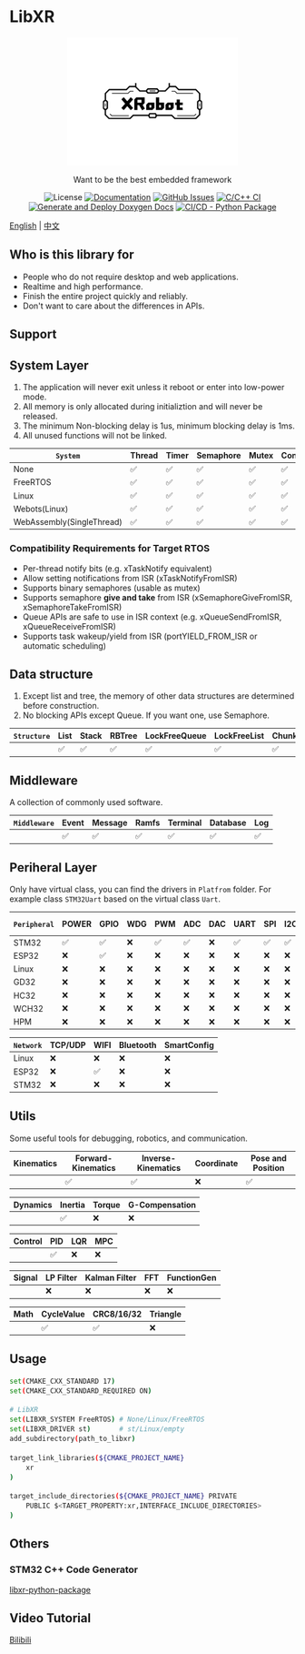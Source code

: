 # LibXR

<div align="center">

<img src="https://github.com/Jiu-xiao/LibXR_CppCodeGenerator/raw/main/imgs/XRobot.jpeg" width="300">

Want to be the best embedded framework

![License](https://img.shields.io/badge/license-Apache--2.0-blue)
[![Documentation](https://img.shields.io/badge/docs-online-brightgreen)](https://jiu-xiao.github.io/libxr/)
[![GitHub Issues](https://img.shields.io/github/issues/Jiu-xiao/libxr)](https://github.com/Jiu-xiao/libxr/issues)
[![C/C++ CI](https://github.com/Jiu-xiao/libxr/actions/workflows/check.yml/badge.svg)](https://github.com/Jiu-xiao/libxr/actions/workflows/check.yml)
[![Generate and Deploy Doxygen Docs](https://github.com/Jiu-xiao/libxr/actions/workflows/doxygen.yml/badge.svg)](https://github.com/Jiu-xiao/libxr/actions/workflows/doxygen.yml)
[![CI/CD - Python Package](https://github.com/Jiu-xiao/LibXR_CppCodeGenerator/actions/workflows/python-publish.yml/badge.svg)](https://github.com/Jiu-xiao/LibXR_CppCodeGenerator/actions/workflows/python-publish.yml)

</div>

[English](https://github.com/Jiu-xiao/libxr/blob/main/README.md) | [中文](https://github.com/Jiu-xiao/libxr/blob/main/README.zh-CN.md)

## Who is this library for

* People who do not require desktop and web applications.
* Realtime and high performance.
* Finish the entire project quickly and reliably.
* Don't want to care about the differences in APIs.

## Support

## System Layer

1. The application will never exit unless it reboot or enter into low-power mode.
2. All memory is only allocated during initializtion and will never be released.
3. The minimum Non-blocking delay is 1us, minimum blocking delay is 1ms.
4. All unused functions will not be linked.

| `System`                  | Thread | Timer | Semaphore | Mutex | ConditionVar | Queue | ASync |
| ------------------------- | ------ | ----- | --------- | ----- | ------------ | ----- | ----- |
| None                      | ✅      | ✅     | ✅         | ✅     | ✅            | ✅     | ✅     |
| FreeRTOS                  | ✅      | ✅     | ✅         | ✅     | ✅            | ✅     | ✅     |
| Linux                     | ✅      | ✅     | ✅         | ✅     | ✅            | ✅     | ✅     |
| Webots(Linux)             | ✅      | ✅     | ✅         | ✅     | ✅            | ✅     | ✅     |
| WebAssembly(SingleThread) | ✅      | ✅     | ✅         | ✅     | ✅            | ✅     | ✅     |

### Compatibility Requirements for Target RTOS

* Per-thread notify bits (e.g. xTaskNotify equivalent)
* Allow setting notifications from ISR (xTaskNotifyFromISR)
* Supports binary semaphores (usable as mutex)
* Supports semaphore **give and take** from ISR (xSemaphoreGiveFromISR, xSemaphoreTakeFromISR)
* Queue APIs are safe to use in ISR context (e.g. xQueueSendFromISR, xQueueReceiveFromISR)
* Supports task wakeup/yield from ISR (portYIELD_FROM_ISR or automatic scheduling)

## Data structure

1. Except list and tree, the memory of other data structures are determined before construction.
2. No blocking APIs except Queue. If you want one, use Semaphore.

| `Structure` | List | Stack | RBTree | LockFreeQueue | LockFreeList | ChunkQueue |
| ----------- | ---- | ----- | ------ | ------------- | ------------ | ---------- |
|             | ✅    | ✅     | ✅      | ✅             | ✅            | ✅          |

## Middleware

A collection of commonly used software.

| `Middleware` | Event | Message | Ramfs | Terminal | Database | Log |
| ------------ | ----- | ------- | ----- | -------- | -------- | --- |
|              | ✅     | ✅       | ✅     | ✅        | ✅        | ✅   |

## Periheral Layer

Only have virtual class, you can find the drivers in `Platfrom` folder. For example class `STM32Uart` based on the virtual class `Uart`.

| `Peripheral` | POWER | GPIO | WDG | PWM | ADC | DAC | UART | SPI | I2C | CAN/CANFD | USB-CDC | FLASH |
| ------------ | ----- | ---- | --- | --- | --- | --- | ---- | --- | --- | --------- | ------- | ----- |
| STM32        | ✅     | ✅    | ❌   | ✅   | ✅   | ❌   | ✅    | ✅   | ✅   | ✅         | ✅       | ✅     |
| ESP32        | ❌     | ✅    | ❌   | ❌   | ❌   | ❌   | ❌    | ❌   | ❌   | ✅         | ❌       | ❌     |
| Linux        | ❌     | ❌    | ❌   | ❌   | ❌   | ❌   | ❌    | ❌   | ❌   | ❌         | ❌       | ✅     |
| GD32         | ❌     | ❌    | ❌   | ❌   | ❌   | ❌   | ❌    | ❌   | ❌   | ❌         | ❌       | ❌     |
| HC32         | ❌     | ❌    | ❌   | ❌   | ❌   | ❌   | ❌    | ❌   | ❌   | ❌         | ❌       | ❌     |
| WCH32        | ❌     | ❌    | ❌   | ❌   | ❌   | ❌   | ❌    | ❌   | ❌   | ❌         | ❌       | ❌     |
| HPM          | ❌     | ❌    | ❌   | ❌   | ❌   | ❌   | ❌    | ❌   | ❌   | ❌         | ❌       | ❌     |

| `Network` | TCP/UDP | WIFI | Bluetooth | SmartConfig |
| --------- | ------- | ---- | --------- | ----------- |
| Linux     | ❌       | ❌    | ❌         | ❌           |
| ESP32     | ❌       | ✅    | ❌         | ❌           |
| STM32     | ❌       | ❌    | ❌         | ❌           |

## Utils

Some useful tools for debugging, robotics, and communication.

| Kinematics | Forward-Kinematics | Inverse-Kinematics | Coordinate | Pose and Position |
| ---------- | ------------------ | ------------------ | ---------- | ----------------- |
|            | ✅                  | ✅                  | ❌          | ✅                 |

| Dynamics | Inertia | Torque | G-Compensation |
| -------- | ------- | ------ | -------------- |
|          | ✅       | ❌      | ❌              |

| Control | PID | LQR | MPC |
| ------- | --- | --- | --- |
|         | ✅   | ❌   | ❌   |

| Signal | LP Filter | Kalman Filter | FFT | FunctionGen |
| ------ | --------- | ------------- | --- | ----------- |
|        | ❌         | ❌             | ❌   | ❌           |

| Math | CycleValue | CRC8/16/32 | Triangle |
| ---- | ---------- | ---------- | -------- |
|      | ✅          | ✅          | ❌        |

## Usage

```sh
set(CMAKE_CXX_STANDARD 17)
set(CMAKE_CXX_STANDARD_REQUIRED ON)

# LibXR
set(LIBXR_SYSTEM FreeRTOS) # None/Linux/FreeRTOS
set(LIBXR_DRIVER st)       # st/Linux/empty
add_subdirectory(path_to_libxr)

target_link_libraries(${CMAKE_PROJECT_NAME}
    xr
)

target_include_directories(${CMAKE_PROJECT_NAME} PRIVATE
    PUBLIC $<TARGET_PROPERTY:xr,INTERFACE_INCLUDE_DIRECTORIES>
)
```

## Others

### STM32 C++ Code Generator

[libxr-python-package](https://pypi.org/project/libxr/)

## Video Tutorial

[Bilibili](https://www.bilibili.com/video/BV1c8XVYLERR/)
